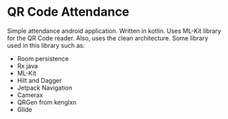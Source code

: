 # QR Code Attendance
Simple attendance android application. Written in kotlin. Uses ML-Kit library for the QR Code reader. Also, uses the clean architecture. Some library used in this library such as:
- Room persistence
- Rx java
- ML-Kit
- Hilt and Dagger
- Jetpack Navigation
- Camerax
- QRGen from kenglxn
- Glide



